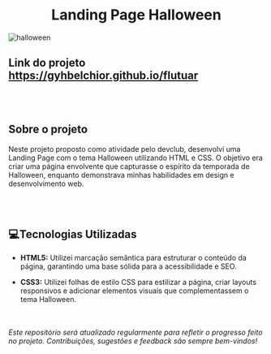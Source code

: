 
<h1 align="center"> Landing Page Halloween  </h1>


![halloween](https://github.com/gyhbelchior/halloween/assets/124063494/1ef06c7c-bd3e-413d-bd90-873cdc57abec)


## Link do projeto https://gyhbelchior.github.io/flutuar




<br/></br>


## Sobre o projeto
Neste projeto proposto como atividade pelo devclub, desenvolvi uma Landing Page com o tema Halloween utilizando HTML e CSS. O objetivo era criar uma página envolvente que capturasse o espírito da temporada de Halloween, enquanto demonstrava minhas habilidades em design e desenvolvimento web.




<br/></br>
## 💻Tecnologias Utilizadas
- **HTML5:** Utilizei marcação semântica para estruturar o conteúdo da página, garantindo uma base sólida para a acessibilidade e SEO.

- **CSS3:** Utilizei folhas de estilo CSS para estilizar a página, criar layouts responsivos e adicionar elementos visuais que complementassem o tema Halloween.

<br><br>
_Este repositório será atualizado regularmente para refletir o progresso feito no projeto. Contribuições, sugestões e feedback são sempre bem-vindos!_




<br><br>


  




